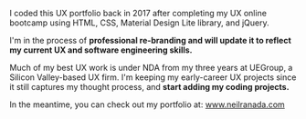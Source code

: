 I coded this UX portfolio back in 2017 after completing my UX online bootcamp using HTML, CSS, Material Design Lite library, and jQuery. 

I'm in the process of **professional re-branding and will update it to reflect my current UX  and software engineering skills.** 

Much of my best UX work is under NDA from my three years at UEGroup, a Silicon Valley-based UX firm. I'm keeping my early-career UX projects since it still captures my thought process, and **start adding my coding projects.**

In the meantime, you can check out my portfolio at:
www.neilranada.com
